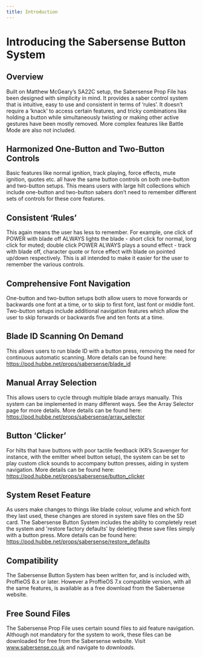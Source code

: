 ```yaml
---
title: Introduction
---
```


# Introducing the Sabersense Button System

## Overview
Built on Matthew McGeary’s SA22C setup, the Sabersense Prop File has been designed with simplicity in mind. It provides a saber control system that is intuitive, easy to use
and consistent in terms of ‘rules’. It doesn’t require a ‘knack’ to access certain features, and tricky combinations like holding a button while simultaneously twisting or making other active gestures have been mostly removed. More complex features like Battle Mode are also not included.

## Harmonized One-Button and Two-Button Controls
Basic features like normal ignition, track playing, force effects, mute ignition, quotes etc. all have the same button controls on both one-button and two-button setups. This means users with large hilt collections which include one-button and two-button sabers don’t need to remember different sets of controls for these core features.

## Consistent ‘Rules’
This again means the user has less to remember. For example, one click of POWER with blade off ALWAYS lights the blade - short click for normal, long click for muted; double click POWER ALWAYS plays a sound effect - track with blade off, character quote or force effect with blade on pointed up/down respectively. This is all intended to make it easier for the user to remember the various controls.

## Comprehensive Font Navigation 
One-button and two-button setups both allow users to move forwards or backwards one font at a time, or to skip to first font, last font or middle font. Two-button setups include additional navigation features which allow the user to skip forwards or backwards five and ten fonts at a time.

## Blade ID Scanning On Demand
This allows users to run blade ID with a button press, removing the need for continuous automatic scanning. More details can be found here: https://pod.hubbe.net/props/sabersense/blade_id

## Manual Array Selection
This allows users to cycle through multiple blade arrays manually. This system can be implemented in many different ways. See the Array Selector page for more details. More details can be found here: https://pod.hubbe.net/props/sabersense/array_selector

## Button ‘Clicker’
For hilts that have buttons with poor tactile feedback (KR’s Scavenger for instance, with the emitter wheel button setup), the system can be set to play custom click sounds to accompany button presses, aiding in system navigation. More details can be found here: https://pod.hubbe.net/props/sabersense/button_clicker

## System Reset Feature
As users make changes to things like blade colour, volume and which font they last used, these changes are stored in system save files on the SD card. The Sabersense Button System includes the ability to completely reset the system and 'restore factory defaults' by deleting these save files simply with a button press. More details can be found here: https://pod.hubbe.net/props/sabersense/restore_defaults

## Compatibility
The Sabersense Button System has been written for, and is included with, ProffieOS 8.x or later. However a ProffieOS 7.x compatible version, with all the same features, is available as a free download from the Sabersense website.

## Free Sound Files
The Sabersense Prop File uses certain sound files to aid feature navigation. Although not mandatory for the system to work, these files can be downloaded for free from the Sabersense website. Visit www.sabersense.co.uk and navigate to *downloads*.
